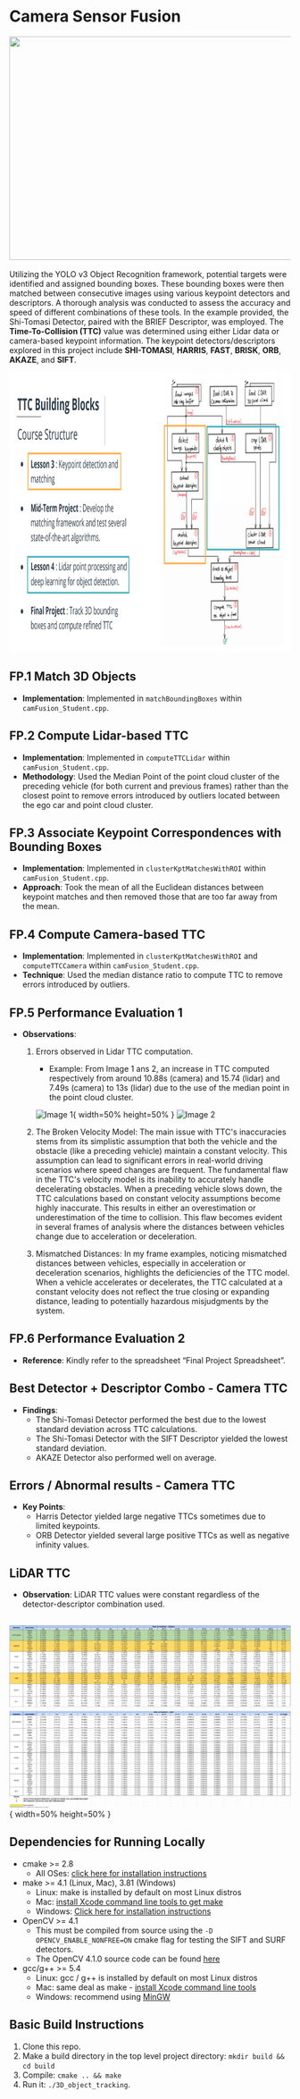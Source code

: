 # Camera Sensor Fusion

<img src="images/time_to_collision_with_keypt_match_gif.gif" width="1000" height="400" />

 Utilizing the YOLO v3 Object Recognition framework, potential targets were identified and assigned bounding boxes. 
 These bounding boxes were then matched between consecutive images using various keypoint detectors and descriptors. A thorough analysis was conducted to assess the accuracy and speed of different combinations of these tools. 
 In the example provided, the Shi-Tomasi Detector, paired with the BRIEF Descriptor, was employed. The **Time-To-Collision (TTC)** value was determined using either Lidar data or camera-based keypoint information. 
 The keypoint detectors/descriptors explored in this project include **SHI-TOMASI**, **HARRIS**, **FAST**, **BRISK**, **ORB**, **AKAZE**, and **SIFT**.


<img src="images/course_code_structure.png" width="1000" height="500" />

## FP.1 Match 3D Objects
- **Implementation**: Implemented in `matchBoundingBoxes` within `camFusion_Student.cpp`.

## FP.2 Compute Lidar-based TTC
- **Implementation**: Implemented in `computeTTCLidar` within `camFusion_Student.cpp`.
- **Methodology**: Used the Median Point of the point cloud cluster of the preceding vehicle (for both current and previous frames) rather than the closest point to remove errors introduced by outliers located between the ego car and point cloud cluster.

## FP.3 Associate Keypoint Correspondences with Bounding Boxes
- **Implementation**: Implemented in `clusterKptMatchesWithROI` within `camFusion_Student.cpp`.
- **Approach**: Took the mean of all the Euclidean distances between keypoint matches and then removed those that are too far away from the mean.

## FP.4 Compute Camera-based TTC
- **Implementation**: Implemented in `clusterKptMatchesWithROI` and `computeTTCCamera` within `camFusion_Student.cpp`.
- **Technique**: Used the median distance ratio to compute TTC to remove errors introduced by outliers.

## FP.5 Performance Evaluation 1
- **Observations**: 
  1. Errors observed in Lidar TTC computation. 
     - Example: From Image 1 ans 2, an increase in TTC computed respectively from around 10.88s (camera) and 15.74 (lidar) and 7.49s (camera) to 13s (lidar) due to the use of the median point in the point cloud cluster.


     ![Image 1](./images/Ex1.png){ width=50% height=50% }
     ![Image 2](./images/ex2.png)


  2. The Broken Velocity Model: 
  The main issue with TTC's inaccuracies stems from its simplistic assumption that both the vehicle and the obstacle (like a preceding vehicle) maintain a constant velocity. This assumption can lead to significant errors in real-world driving scenarios where speed changes are frequent.
  The fundamental flaw in the TTC's velocity model is its inability to accurately handle decelerating obstacles. When a preceding vehicle slows down, the TTC calculations based on constant velocity assumptions become highly inaccurate. This results in either an overestimation or underestimation of the time to collision. This flaw becomes evident in several frames of analysis where the distances between vehicles change due to acceleration or deceleration.
  
  3. Mismatched Distances: 
  In my frame examples, noticing mismatched distances between vehicles, especially in acceleration or deceleration scenarios, highlights the deficiencies of the TTC model. When a vehicle accelerates or decelerates, the TTC calculated at a constant velocity does not reflect the true closing or expanding distance, leading to potentially hazardous misjudgments by the system.


## FP.6 Performance Evaluation 2
- **Reference**: Kindly refer to the spreadsheet “Final Project Spreadsheet”.

## Best Detector + Descriptor Combo - Camera TTC
- **Findings**: 
  - The Shi-Tomasi Detector performed the best due to the lowest standard deviation across TTC calculations.
  - The Shi-Tomasi Detector with the SIFT Descriptor yielded the lowest standard deviation.
  - AKAZE Detector also performed well on average.

## Errors / Abnormal results - Camera TTC
- **Key Points**: 
  - Harris Detector yielded large negative TTCs sometimes due to limited keypoints.
  - ORB Detector yielded several large positive TTCs as well as negative infinity values.

## LiDAR TTC
- **Observation**: LiDAR TTC values were constant regardless of the detector-descriptor combination used.


##


![Image 3](./images/summary.png){ width=50% height=50% }
     


## Dependencies for Running Locally
* cmake >= 2.8
  * All OSes: [click here for installation instructions](https://cmake.org/install/)
* make >= 4.1 (Linux, Mac), 3.81 (Windows)
  * Linux: make is installed by default on most Linux distros
  * Mac: [install Xcode command line tools to get make](https://developer.apple.com/xcode/features/)
  * Windows: [Click here for installation instructions](http://gnuwin32.sourceforge.net/packages/make.htm)
* OpenCV >= 4.1
  * This must be compiled from source using the `-D OPENCV_ENABLE_NONFREE=ON` cmake flag for testing the SIFT and SURF detectors.
  * The OpenCV 4.1.0 source code can be found [here](https://github.com/opencv/opencv/tree/4.1.0)
* gcc/g++ >= 5.4
  * Linux: gcc / g++ is installed by default on most Linux distros
  * Mac: same deal as make - [install Xcode command line tools](https://developer.apple.com/xcode/features/)
  * Windows: recommend using [MinGW](http://www.mingw.org/)

## Basic Build Instructions

1. Clone this repo.
2. Make a build directory in the top level project directory: `mkdir build && cd build`
3. Compile: `cmake .. && make`
4. Run it: `./3D_object_tracking`.
